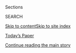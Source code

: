 <div id="app">

<div>

<div class="NYTAppHideMasthead css-zz1s19 e1suatyy0">

<div class="section css-ui9rw0 e1suatyy2">

<div class="css-11hrj97 er09x8g0">

<div class="css-6n7j50">

</div>

<span class="css-1dv1kvn">Sections</span>

<div class="css-10488qs">

<span class="css-1dv1kvn">SEARCH</span>

</div>

[Skip to content](#site-content)[Skip to site
index](#site-index)

</div>

<div class="css-10698na e1huz5gh0">

</div>

</div>

<div id="masthead-bar-one" class="section hasLinks css-15hmgas e1csuq9d3">

<div class="css-uqyvli e1csuq9d0">

</div>

<div class="css-1uqjmks e1csuq9d1">

</div>

<div class="css-9e9ivx">

[](https://myaccount.nytimes3xbfgragh.onion/auth/login?response_type=cookie&client_id=vi)

</div>

<div class="css-1bvtpon e1csuq9d2">

[Today’s Paper](https://www.nytimes3xbfgragh.onion/section/todayspaper)

</div>

</div>

</div>

</div>

<div data-aria-hidden="false">

<div id="site-content" data-role="main">

<div class="css-1ffjgkm">

</div>

<div id="top-wrapper" class="css-15p45cc eaca97t0" type="top">

<div id="top-slug" class="css-19x0jxb eaca97t1" hidden="">

Advertisement

</div>

[Continue reading the main
story](#after-top)

<div class="ad top-wrapper" style="text-align:center;height:100%;display:block;min-height:90px">

<div id="top" class="place-ad" data-position="top" data-size-key="top">

</div>

</div>

<div id="after-top">

</div>

</div>

<div id="collection-the-81317-issue" class="section css-15h4p1b e9abtgs0">

<div class="css-1j21atc e1svk9qx1">

<div class="css-fmiefx e1svk9qx2">

<div class="css-1hk7r2m eu54l5x0">

<div id="sponsor-wrapper" class="css-7a1pgi eaca97t0" type="sponsor" hidden="">

<div id="sponsor-slug" class="css-1l4mleb eaca97t1" hidden="">

Supported by

</div>

[Continue reading the main
story](#after-sponsor)

<div id="sponsor" class="ad sponsor-wrapper" style="text-align:left;height:100%;display:block">

</div>

<div id="after-sponsor">

</div>

</div>

</div>

### <span class="css-15smmd5 ezz4tcd1">[Magazine](/section/magazine)</span>

</div>

<div class="css-nfcc9b e1svk9qx3">

<div class="css-vl9dhg e1svk9qx5">

<div class="css-1nrhkj6 e1svk9qx6">

# The 8.13.17 Issue

<div class="follow-button-placeholder" data-collection-id="">

</div>

</div>

</div>

</div>

</div>

<div class="css-4svvz1 ekkqrpp0">

<div id="collection-highlights-container" class="section css-18l1u7x e46isfb1">

<div class="template-1 css-gfgt40 ekkqrpp1">

## Highlights

1.  ![<span class="css-13wzayb e1oaj3zl2"><span class="css-1dv1kvn">Credit</span>Jamie
    Chung for The New York
    Times</span>](https://static01.graylady3jvrrxbe.onion/images/2017/08/13/magazine/13frats1/13frats1-jumbo.png)
    
    <div class="css-gjijuv">
    
    ### Feature
    
    ## [What a Fraternity Hazing Death Revealed About the Painful Search for an Asian-American Identity](/2017/08/09/magazine/what-a-fraternity-hazing-death-revealed-about-the-painful-search-for-an-asian-american-identity.html)
    
    When Michael Deng, a college freshman, joined an Asian-American
    fraternity, he was looking for a sense of belonging and identity.
    Two months later he was
    dead.
    
    <span class="css-1oaezp0"></span><span class="css-1q6w006 e4e4i5l3"></span><span class="css-9voj2j">By
    <span class="css-1baulvz last-byline" itemprop="name">Jay Caspian
    Kang</span></span>
    
    </div>

2.  ![<span class="css-1samh1w e1oaj3zl2"><span class="css-1dv1kvn">Credit</span>Sebastián
    Liste/NOOR, for The New York
    Times</span>](https://static01.graylady3jvrrxbe.onion/images/2017/08/13/magazine/13cancer1/13cancer1-videoLarge.png)
    
    <div class="css-10wtrbd">
    
    ### Feature
    
    ## [Braving Cancer Amid the Chaos of Syria](/2017/08/08/magazine/braving-cancer-amid-the-chaos-of-syria.html)
    
    As the conflict grinds on, parents of sick children face a wrenching
    choice: to risk traveling for treatment, or to risk forgoing
    it.
    
    <span class="css-1oaezp0"></span><span class="css-1q6w006 e4e4i5l3"></span><span class="css-9voj2j">By
    <span class="css-1baulvz last-byline" itemprop="name">Caelainn
    Hogan</span></span>
    
    </div>

3.  ![<span class="css-1samh1w e1oaj3zl2"><span class="css-1dv1kvn">Credit</span>Irina
    Rozovsky for The New York
    Times</span>](https://static01.graylady3jvrrxbe.onion/images/2017/08/13/magazine/13messud1/13messud1-videoLarge.jpg)
    
    <div class="css-10wtrbd">
    
    ### Feature
    
    ## [Who’s Afraid of Claire Messud?](/2017/08/10/magazine/whos-afraid-of-claire-messud.html)
    
    The novelist’s characters have been called “difficult women.” She
    would say they are simply women with
    desires.
    
    <span class="css-1oaezp0"></span><span class="css-1q6w006 e4e4i5l3"></span><span class="css-9voj2j">By
    <span class="css-1baulvz last-byline" itemprop="name">Ruth
    Franklin</span></span>
    
    </div>

4.  ![<span class="css-1samh1w e1oaj3zl2"><span class="css-1dv1kvn">Credit</span>Illustration
    by Derek
    Brahney</span>](https://static01.graylady3jvrrxbe.onion/images/2017/08/13/magazine/13firstwords-copy/13mag-13firstwords.t_CA0-videoLarge.png)
    
    <div class="css-10wtrbd">
    
    ### First Words
    
    ## [‘Virtue Signaling’ Isn’t the Problem. Not Believing One Another Is.](/2017/08/08/magazine/virtue-signaling-isnt-the-problem-not-believing-one-another-is.html)
    
    The more sheltered and fragmented American communities become, the
    harder we find it to trust that other people hold real
    convictions.
    
    <span class="css-1oaezp0"></span><span class="css-1q6w006 e4e4i5l3"></span><span class="css-9voj2j">By
    <span class="css-1baulvz last-byline" itemprop="name">Jane
    Coaston</span></span>
    
    </div>

</div>

<div class="css-1xdhyk6 e46isfb0">

<div class="css-zk12ih ef6si7p0">

1.  ### On Photography
    
    ![<span class="css-2s0ord e1oaj3zl2"><span class="css-1dv1kvn">Credit</span>Santu
    Mofokeng</span>](https://static01.graylady3jvrrxbe.onion/images/2017/08/13/magazine/13onphoto1/13mag-13onphoto.t_CA0-videoLarge.png)
    
    <div class="css-10wtrbd">
    
    ## [Victory in the Shadows](/2017/08/10/magazine/victory-in-the-shadows.html)
    
    Through blur, darkness and drift, the photographer Santu Mofokeng
    shows that black South Africans are more than their
    suffering.
    
    <span class="css-me3p27"></span><span class="css-1q6w006 e4e4i5l3"></span><span class="css-9voj2j">By
    <span class="css-1baulvz last-byline" itemprop="name">Teju
    Cole</span></span>
    
    </div>

2.  ### The Ethicist
    
    ![<span class="css-2s0ord e1oaj3zl2"><span class="css-1dv1kvn">Credit</span>Illustration
    by Tomi
    Um</span>](https://static01.graylady3jvrrxbe.onion/images/2017/08/13/magazine/13ethicist/13mag-13ethicist.t_CA0-videoLarge.jpg)
    
    <div class="css-10wtrbd">
    
    ## [How Do I Deal With a Gun at a Relative’s Home?](/2017/08/09/magazine/how-do-i-deal-with-a-gun-at-a-relatives-home.html)
    
    The magazine’s Ethicist columnist on a family’s prejudices against
    gun ownership and the guilt of making more money teaching English as
    a native
    speaker.
    
    <span class="css-me3p27"></span><span class="css-1q6w006 e4e4i5l3"></span><span class="css-9voj2j">By
    <span class="css-1baulvz last-byline" itemprop="name">Kwame Anthony
    Appiah</span></span>
    
    </div>

3.  ### Letter of Recommendation
    
    ![<span class="css-2s0ord e1oaj3zl2"><span class="css-1dv1kvn">Credit</span>Sam
    Kaplan for The New York
    Times</span>](https://static01.graylady3jvrrxbe.onion/images/2017/08/13/magazine/13mag-lor-2/13mag-lor-2-videoLarge-v2.jpg)
    
    <div class="css-10wtrbd">
    
    ## [Letter of Recommendation: Gum](/2017/08/10/magazine/letter-of-recommendation-gum.html)
    
    Gum chewing isn’t stimulating and addictive, like cigarette smoking.
    Its pleasure is closer to that of a
    pacifier.
    
    <span class="css-me3p27"></span><span class="css-1q6w006 e4e4i5l3"></span><span class="css-9voj2j">By
    <span class="css-1baulvz last-byline" itemprop="name">Karl Ove
    Knausgaard</span></span>
    
    </div>

4.  ### On Desserts
    
    ![<span class="css-2s0ord e1oaj3zl2"><span class="css-1dv1kvn">Credit</span>Gentl
    and Hyers for The New York
    Times</span>](https://static01.graylady3jvrrxbe.onion/images/2017/08/13/magazine/13ondessert-copy/13mag-13ondessert.t_CA0-videoLarge.png)
    
    <div class="css-10wtrbd">
    
    ## [Elevating the Humble Cookie](/2017/08/11/magazine/elevating-the-humble-cookie.html)
    
    Pierre Hermé’s raspberry and rose sablés taste wonderfully complex,
    but making them is
    easy.
    
    <span class="css-me3p27"></span><span class="css-1q6w006 e4e4i5l3"></span><span class="css-9voj2j">By
    <span class="css-1baulvz last-byline" itemprop="name">Dorie
    Greenspan</span></span>
    
    </div>

5.  ### Eat
    
    ![<span class="css-2s0ord e1oaj3zl2"><span class="css-1dv1kvn">Credit</span>Gentl
    and Hyers for The New York
    Times</span>](https://static01.graylady3jvrrxbe.onion/images/2017/08/13/magazine/13eat1-copy/13eat1-videoLarge-v2.png)
    
    <div class="css-10wtrbd">
    
    ## [How to Have Your Health Food and Love It, Too](/2017/08/10/magazine/how-to-have-your-health-food-and-love-it-too.html)
    
    Make your own tofu, then serve it with a French butter sauce – the
    best of two very different kinds of
    cooking.
    
    <span class="css-me3p27"></span><span class="css-1q6w006 e4e4i5l3"></span><span class="css-9voj2j">By
    <span class="css-1baulvz last-byline" itemprop="name">Gabrielle
    Hamilton</span></span>
    
    </div>

</div>

</div>

<div class="css-1xdhyk6 e46isfb0">

<div class="css-zk12ih ef6si7p0">

1.  ### Talk
    
    ![<span class="css-2s0ord e1oaj3zl2"><span class="css-1dv1kvn">Credit</span>Galen
    Fletcher for The New York
    Times</span>](https://static01.graylady3jvrrxbe.onion/images/2017/08/13/magazine/13talk-promo/13talk-promo-videoLarge.jpg)
    
    <div class="css-10wtrbd">
    
    ## [Andy Slavitt Wants to Unite America on Health Care](/2017/08/09/magazine/andy-slavitt-wants-to-unite-america-on-health-care.html)
    
    The former head of Medicaid on the most recent efforts to repeal or
    replace the A.C.A. and whether President Trump can distinguish
    between health and life
    insurance.
    
    <span class="css-me3p27"></span><span class="css-1q6w006 e4e4i5l3"></span><span class="css-9voj2j">Interview
    by <span class="css-1baulvz last-byline" itemprop="name">Ana Marie
    Cox</span></span>
    
    </div>

2.  ### New Sentences
    
    ![<span class="css-2s0ord e1oaj3zl2"><span class="css-1dv1kvn">Credit</span></span>](https://static01.graylady3jvrrxbe.onion/images/2017/08/13/magazine/13sentences/13sentences-videoLarge-v3.jpg)
    
    <div class="css-10wtrbd">
    
    ## [New Sentences: From Elin Hilderbrand’s ‘The Identicals’](/2017/08/11/magazine/new-sentences-from-elin-hilderbrands-the-identicals.html)
    
    The allures, the pleasures and the luxury-product name-dropping of a
    classic “beach
    read.”
    
    <span class="css-me3p27"></span><span class="css-1q6w006 e4e4i5l3"></span><span class="css-9voj2j">By
    <span class="css-1baulvz last-byline" itemprop="name">Sam
    Anderson</span></span>
    
    </div>

3.  ### Poem
    
    ![<span class="css-2s0ord e1oaj3zl2"><span class="css-1dv1kvn">Credit</span></span>](https://static01.graylady3jvrrxbe.onion/images/2017/08/13/magazine/13poem/13mag-13poem.t_CA0-videoLarge.png)
    
    <div class="css-10wtrbd">
    
    ## [The Way It Is](/2017/08/11/magazine/the-way-it-is.html)
    
    Selected by Terrance
    Hayes.
    
    <span class="css-me3p27"></span><span class="css-1q6w006 e4e4i5l3"></span><span class="css-9voj2j">Selected
    by <span class="css-1baulvz last-byline" itemprop="name">Terrance
    Hayes</span></span>
    
    </div>

4.  ### Tip
    
    ![<span class="css-2s0ord e1oaj3zl2"><span class="css-1dv1kvn">Credit</span></span>](https://static01.graylady3jvrrxbe.onion/images/2017/08/13/magazine/13tip/13tip-videoLarge-v2.png)
    
    <div class="css-10wtrbd">
    
    ## [How to Handle a Sleepwalker](/2017/08/11/magazine/how-to-handle-a-sleepwalker.html)
    
    Speak in a quiet voice. Prepare for zombielike
    spookiness.
    
    <span class="css-me3p27"></span><span class="css-1q6w006 e4e4i5l3"></span><span class="css-9voj2j">By
    <span class="css-1baulvz last-byline" itemprop="name">Malia
    Wollan</span></span>
    
    </div>

5.  ### Judge John Hodgman
    
    ![<span class="css-2s0ord e1oaj3zl2"><span class="css-1dv1kvn">Credit</span></span>](https://static01.graylady3jvrrxbe.onion/images/2017/08/13/magazine/13hodgman/13hodgman-videoLarge.png)
    
    <div class="css-10wtrbd">
    
    ## [Judge John Hodgman on Animal-Costume Cruelty](/2017/08/11/magazine/judge-john-hodgman-on-animal-costume-cruelty.html)
    
    Can pet clothing be
    racist?
    
    <span class="css-me3p27"></span><span class="css-1q6w006 e4e4i5l3"></span><span class="css-9voj2j">By
    <span class="css-1baulvz last-byline" itemprop="name">John
    Hodgman</span></span>
    
    </div>

</div>

</div>

</div>

<div id="mid1-wrapper" class="css-1mn4oms eaca97t0" type="rank">

<div id="mid1-slug" class="css-1tag3rd eaca97t1">

Advertisement

</div>

[Continue reading the main
story](#after-mid1)

<div id="mid1" class="ad mid1-wrapper" style="text-align:center;height:100%;display:block">

</div>

<div id="after-mid1">

</div>

</div>

</div>

</div>

</div>

## Site Index

<div>

</div>

## Site Information Navigation

  - [© <span>2020</span> <span>The New York Times
    Company</span>](https://help.nytimes3xbfgragh.onion/hc/en-us/articles/115014792127-Copyright-notice)

<!-- end list -->

  - [NYTCo](https://www.nytco.com/)
  - [Contact
    Us](https://help.nytimes3xbfgragh.onion/hc/en-us/articles/115015385887-Contact-Us)
  - [Work with us](https://www.nytco.com/careers/)
  - [Advertise](https://nytmediakit.com/)
  - [T Brand Studio](http://www.tbrandstudio.com/)
  - [Your Ad
    Choices](https://www.nytimes3xbfgragh.onion/privacy/cookie-policy#how-do-i-manage-trackers)
  - [Privacy](https://www.nytimes3xbfgragh.onion/privacy)
  - [Terms of
    Service](https://help.nytimes3xbfgragh.onion/hc/en-us/articles/115014893428-Terms-of-service)
  - [Terms of
    Sale](https://help.nytimes3xbfgragh.onion/hc/en-us/articles/115014893968-Terms-of-sale)
  - [Site
    Map](https://spiderbites.nytimes3xbfgragh.onion)
  - [Help](https://help.nytimes3xbfgragh.onion/hc/en-us)
  - [Subscriptions](https://www.nytimes3xbfgragh.onion/subscription?campaignId=37WXW)

</div>

</div>
